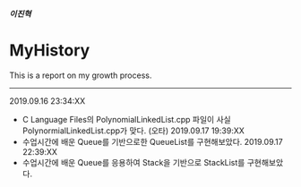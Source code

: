 ##### 이진혁

# MyHistory
This is a report on my growth process.

<hr>

2019.09.16 23:34:XX
- C Language Files의 PolynomialLinkedList.cpp 파일이 사실 PolynormialLinkedList.cpp가 맞다. (오타)
2019.09.17 19:39:XX
- 수업시간에 배운 Queue를 기반으로한 QueueList를 구현해보았다.
2019.09.17 22:39:XX
- 수업시간에 배운 Queue를 응용하여 Stack을 기반으로 StackList를 구현해보았다.